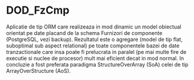 # DOD_FzCmp

Aplicatie de tip ORM care realizeaza in mod dinamic un model obiectual orientat pe date placand de la schema Furnizori de componente (PostgreSQL, vezi backup).
Rezultatul este o agregare (model de tip flat, suboptimal sub aspect relational) pe toate componentele bazei de date tranzactionale care insa poate fi prelucrata in paralel (pe mai multe fire de executie si nuclee de procesor) mult mai eficient decat in mod normal.
In concluzie a fost preferata paradigma StructureOverArray (SoA) celei de tip ArrayOverStructure (AoS).
